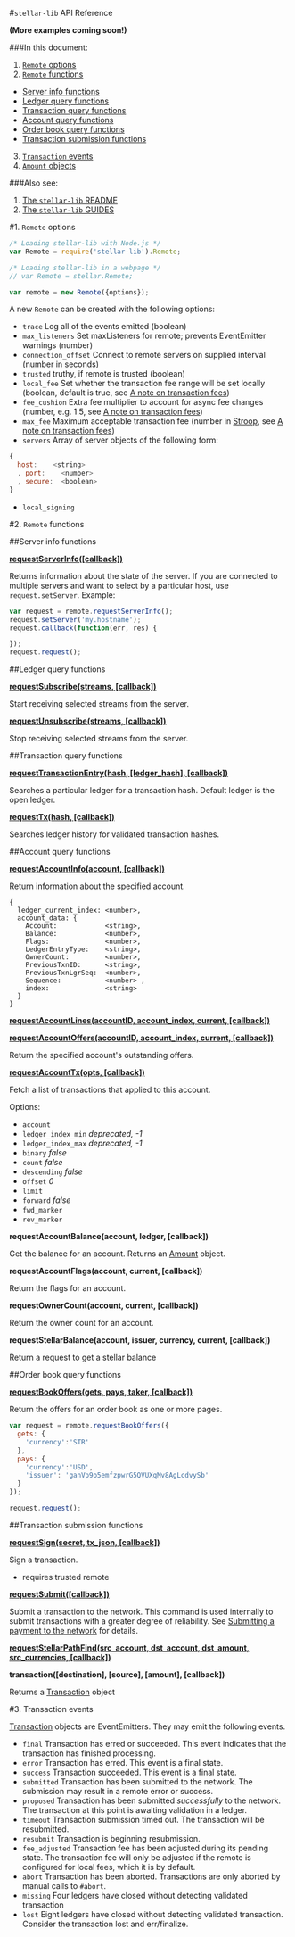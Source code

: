 #`stellar-lib` API Reference

__(More examples coming soon!)__

###In this document:

1. [`Remote` options](REFERENCE.md#1-remote-options)
2. [`Remote` functions](REFERENCE.md#2-remote-functions)
  + [Server info functions](REFERENCE.md#server-info-functions)
  + [Ledger query functions](REFERENCE.md#ledger-query-functions)
  + [Transaction query functions](REFERENCE.md#transaction-query-functions)
  + [Account query functions](REFERENCE.md#account-query-functions)
  + [Order book query functions](REFERENCE.md#order-book-query-functions)
  + [Transaction submission functions](REFERENCE.md#transaction-submission-functions)
3. [`Transaction` events](REFERENCE.md#3-transaction-events)
4. [`Amount` objects](REFERENCE.md#4-amount-objects)


###Also see:

1. [The `stellar-lib` README](../README.md)
2. [The `stellar-lib` GUIDES](GUIDES.md)


#1. `Remote` options

```js
/* Loading stellar-lib with Node.js */
var Remote = require('stellar-lib').Remote;

/* Loading stellar-lib in a webpage */
// var Remote = stellar.Remote;

var remote = new Remote({options});
```

A new `Remote` can be created with the following options:

+ `trace` Log all of the events emitted (boolean)
+ `max_listeners` Set maxListeners for remote; prevents EventEmitter warnings (number)
+ `connection_offset` Connect to remote servers on supplied interval (number in seconds)
+ `trusted` truthy, if remote is trusted (boolean)
+ `local_fee` Set whether the transaction fee range will be set locally (boolean, default is true, see [A note on transaction fees](GUIDES.md#a-note-on-transaction-fees))
+ `fee_cushion` Extra fee multiplier to account for async fee changes (number, e.g. 1.5, see [A note on transaction fees](GUIDES.md#a-note-on-transaction-fees))
+ `max_fee` Maximum acceptable transaction fee (number in [Stroop](https://wiki.gostellar.org/Stroop), see [A note on transaction fees](GUIDES.md#a-note-on-transaction-fees))
+ `servers` Array of server objects of the following form:

```js
{ 
  host:    <string>
  , port:    <number>
  , secure:  <boolean>
}
```
+ `local_signing`

#2. `Remote` functions



##Server info functions

**[requestServerInfo([callback])](https://www.gostellar.org/api/#api-server_info)**

Returns information about the state of the server. If you are connected to multiple servers and want to select by a particular host, use `request.setServer`. Example:

```js
var request = remote.requestServerInfo();
request.setServer('my.hostname');
request.callback(function(err, res) {

});
request.request();
```




##Ledger query functions


**[requestSubscribe(streams, [callback])](https://www.gostellar.org/api/#api-subscribe)**

Start receiving selected streams from the server.

**[requestUnsubscribe(streams, [callback])](https://www.gostellar.org/api/#api-unsubscribe)**

Stop receiving selected streams from the server.




##Transaction query functions

**[requestTransactionEntry(hash, [ledger_hash], [callback])](https://www.gostellar.org/api/#api-transaction_entry)**

Searches a particular ledger for a transaction hash. Default ledger is the open ledger.

**[requestTx(hash, [callback])](https://www.gostellar.org/api/#api-tx)**

Searches ledger history for validated transaction hashes.




##Account query functions

**[requestAccountInfo(account, [callback])](https://www.gostellar.org/api/#api-account_info)**

Return information about the specified account.

```
{
  ledger_current_index: <number>,
  account_data: {
    Account:            <string>,
    Balance:            <number>,
    Flags:              <number>,
    LedgerEntryType:    <string>,
    OwnerCount:         <number>,
    PreviousTxnID:      <string>,
    PreviousTxnLgrSeq:  <number>,
    Sequence:           <number> ,
    index:              <string>
  }
}
```

**[requestAccountLines(accountID, account_index, current, [callback])](https://www.gostellar.org/api/#api-account_lines)**

**[requestAccountOffers(accountID, account_index, current, [callback])](https://www.gostellar.org/api/#api-account_offers)**

Return the specified account's outstanding offers.

**[requestAccountTx(opts, [callback])](https://www.gostellar.org/api/#api-account_tx)**

Fetch a list of transactions that applied to this account.

Options:

+ `account`
+ `ledger_index_min` *deprecated, -1*
+ `ledger_index_max` *deprecated, -1*
+  `binary` *false*
+ `count` *false*
+  `descending` *false*
+  `offset` *0*
+  `limit`
+ `forward` *false*
+ `fwd_marker`
+ `rev_marker`


**requestAccountBalance(account, ledger, [callback])**

Get the balance for an account. Returns an [Amount](https://github.com/stellar/stellar-lib/blob/develop/src/amount.js) object.

**requestAccountFlags(account, current, [callback])**

Return the flags for an account.

**requestOwnerCount(account, current, [callback])**

Return the owner count for an account.

**requestStellarBalance(account, issuer, currency, current, [callback])**

Return a request to get a stellar balance




##Order book query functions

**[requestBookOffers(gets, pays, taker, [callback])](https://www.gostellar.org/api/#api-book_offers)**

Return the offers for an order book as one or more pages.

```js
var request = remote.requestBookOffers({
  gets: {
    'currency':'STR'
  },
  pays: {
    'currency':'USD',
    'issuer': 'ganVp9o5emfzpwrG5QVUXqMv8AgLcdvySb'
  }
});

request.request();
```




##Transaction submission functions

**[requestSign(secret, tx_json, [callback])](https://www.gostellar.org/api/#api-sign)**

Sign a transaction.

+ requires trusted remote

**[requestSubmit([callback])](https://www.gostellar.org/api/#api-submit)**

Submit a transaction to the network. This command is used internally to submit transactions with a greater degree of reliability. See [Submitting a payment to the network](GUIDES.md#3-submitting-a-payment-to-the-network) for details.


**[requestStellarPathFind(src_account, dst_account, dst_amount, src_currencies, [callback])](https://www.gostellar.org/api/#api-find_path)**


**transaction([destination], [source], [amount], [callback])**

Returns a [Transaction](https://github.com/stellar/stellar-lib/blob/develop/src/transaction.js) object


#3. Transaction events

[Transaction](https://github.com/stellar/stellar-lib/blob/develop/src/transaction.js) objects are EventEmitters. They may emit the following events.

+ `final` Transaction has erred or succeeded. This event indicates that the transaction has finished processing.
+ `error` Transaction has erred. This event is a final state.
+ `success` Transaction succeeded. This event is a final state.
+ `submitted` Transaction has been submitted to the network. The submission may result in a remote error or success.
+ `proposed` Transaction has been submitted *successfully* to the network. The transaction at this point is awaiting validation in a ledger.
+ `timeout` Transaction submission timed out. The transaction will be resubmitted.
+ `resubmit` Transaction is beginning resubmission.
+ `fee_adjusted` Transaction fee has been adjusted during its pending state. The transaction fee will only be adjusted if the remote is configured for local fees, which it is by default.
+ `abort` Transaction has been aborted. Transactions are only aborted by manual calls to `#abort`.
+ `missing` Four ledgers have closed without detecting validated transaction
+ `lost` Eight ledgers have closed without detecting validated transaction. Consider the transaction lost and err/finalize.



